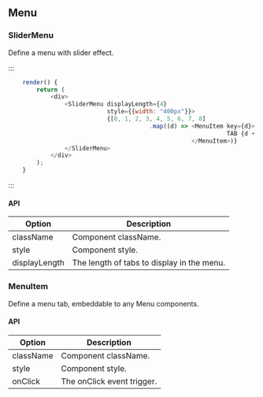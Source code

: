 ## Menu
### SliderMenu

Define a menu with slider effect.

:::
```js
    render() {
        return (
            <div>
                <SliderMenu displayLength={4}
                            style={{width: "400px"}}>
                            {[0, 1, 2, 3, 4, 5, 6, 7, 8]
                                        .map((d) => <MenuItem key={d}>
                                                              TAB {d + 1}
                                                    </MenuItem>)}
                </SliderMenu>
            </div>
        );
    }
```
:::

#### API

| Option | Description |
| ------------- | ----------- |
| className | Component className. |
| style | Component style. |
| displayLength | The length of tabs to display in the menu. |

### MenuItem

Define a menu tab, embeddable to any Menu components.

#### API

| Option | Description |
| ------------- | ----------- |
| className | Component className. |
| style | Component style. |
| onClick | The onClick event trigger. |